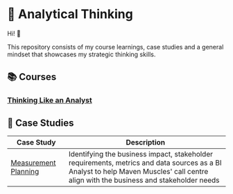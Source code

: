 # 💭 Analytical Thinking

Hi! 👋

This repository consists of my course learnings, case studies and a general mindset that showcases my strategic thinking skills.

## 📚 Courses

### [Thinking Like an Analyst](https://www.mavenanalytics.io/course/thinking-like-an-analyst)

## 📑 Case Studies

| Case Study | Description |
| --- | --- |
| [Measurement Planning](https://github.com/rohaanzuberi/Thinking_Like_an_Analyst/blob/83c91fce5a3ae408eb632c52886c69b94b44e8b2/Case%20Study%20-%20Measurement%20Planning/README.md) | Identifying the business impact, stakeholder requirements, metrics and data sources as a BI Analyst to help Maven Muscles' call centre  align with the business and stakeholder needs |
